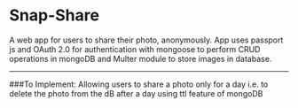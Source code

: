 # Snap-Share
A web app for users to share their photo, anonymously. App uses passport js and OAuth 2.0 for authentication with mongoose to perform CRUD operations in mongoDB and Multer module to store images in database.

***
###To Implement:
Allowing users to share a photo only for a day i.e. to delete the photo from the dB after a day using ttl feature of mongoDB
